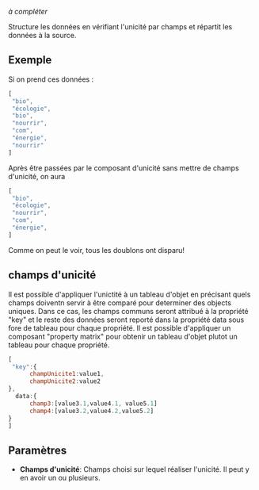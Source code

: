 _à compléter_

Structure les données en vérifiant l'unicité par champs et répartit les données à la source.

## Exemple

Si on prend ces données : 

```js
[
 "bio",
 "écologie",
 "bio",
 "nourrir",
 "com",
 "énergie",
 "nourrir"
]
```

Après être passées par le composant d'unicité sans mettre de champs d'unicité, on aura

```js
[
 "bio",
 "écologie",
 "nourrir",
 "com",
 "énergie",
]
```

Comme on peut le voir, tous les doublons ont disparu! 

## champs d'unicité
Il est possible d'appliquer l'unictité à un tableau d'objet en précisant quels champs doiventn servir à être comparé pour determiner des objects uniques. Dans ce cas, les champs communs seront attribué à la propriété "key" et le reste des données seront reporté dans la propriété data sous fore de tableau pour chaque propriété. Il est possible d'appliquer un composant "property matrix" pour obtenir un tableau d'objet plutot un tableau pour chaque propriété.
```js
[
 "key":{
      champUnicite1:value1,
      champUnicite2:value2
},
  data:{
      champ3:[value3.1,value4.1, value5.1]
      champ4:[value3.2,value4.2,value5.2]
}
]
```

## Paramètres 
- **Champs d'unicité**: Champs choisi sur lequel réaliser l'unicité. Il peut y en avoir un ou plusieurs.
